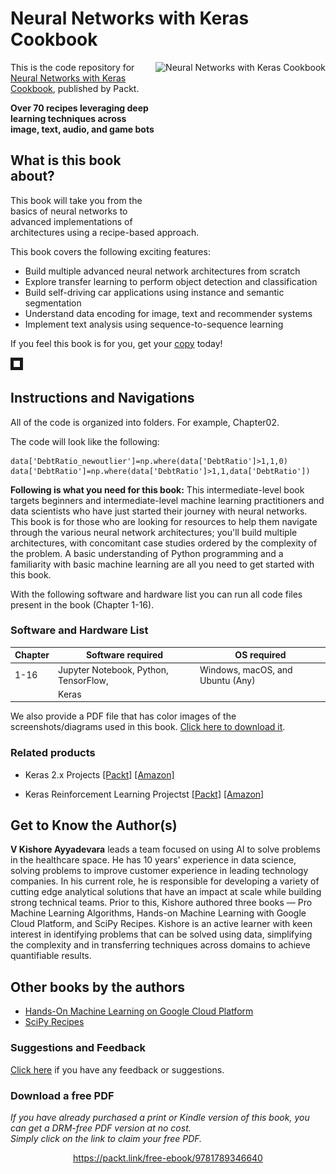 


# Neural Networks with Keras Cookbook

<a href="https://www.packtpub.com/big-data-and-business-intelligence/neural-networks-keras-cookbook?utm_source=github&utm_medium=repository&utm_campaign=9781789346640"><img src="https://d255esdrn735hr.cloudfront.net/sites/default/files/imagecache/ppv4_main_book_cover/B11016_1.png" alt=" Neural Networks with Keras Cookbook" height="256px" align="right"></a>

This is the code repository for [Neural Networks with Keras Cookbook](https://www.packtpub.com/big-data-and-business-intelligence/neural-networks-keras-cookbook?utm_source=github&utm_medium=repository&utm_campaign=9781789346640), published by Packt.

**Over 70 recipes leveraging deep learning techniques across image, text, audio, and game bots**

## What is this book about?
This book will take you from the basics of neural networks to advanced implementations of architectures using a recipe-based approach.

This book covers the following exciting features: 
* Build multiple advanced neural network architectures from scratch
* Explore transfer learning to perform object detection and classification
* Build self-driving car applications using instance and semantic segmentation
* Understand data encoding for image, text and recommender systems
* Implement text analysis using sequence-to-sequence learning

If you feel this book is for you, get your [copy](https://www.amazon.com/dp/1789346649) today!

<a href="https://www.packtpub.com/?utm_source=github&utm_medium=banner&utm_campaign=GitHubBanner"><img src="https://raw.githubusercontent.com/PacktPublishing/GitHub/master/GitHub.png" 
alt="https://www.packtpub.com/" border="5" /></a>


## Instructions and Navigations
All of the code is organized into folders. For example, Chapter02.

The code will look like the following:
```
data['DebtRatio_newoutlier']=np.where(data['DebtRatio']>1,1,0)
data['DebtRatio']=np.where(data['DebtRatio']>1,1,data['DebtRatio'])

```

**Following is what you need for this book:**
This intermediate-level book targets beginners and intermediate-level machine learning practitioners and data scientists who have just started their journey with neural networks. This book is for those who are looking for resources to help them navigate through the various neural network architectures; you'll build multiple architectures, with concomitant case studies ordered by the complexity of the problem. A basic understanding of Python programming and a familiarity with basic machine learning are all you need to get started with this book.

With the following software and hardware list you can run all code files present in the book (Chapter 1-16).

### Software and Hardware List

| Chapter  | Software required                   | OS required                        |
| -------- | ------------------------------------| -----------------------------------|
| 1-16     |Jupyter Notebook, Python, TensorFlow,|Windows, macOS, and Ubuntu (Any)    |
|          | Keras                               |                                    |



We also provide a PDF file that has color images of the screenshots/diagrams used in this book. [Click here to download it]( https://www.packtpub.com/sites/default/files/downloads/9781789346640_ColorImages.pdf).



### Related products <Other books you may enjoy>
* Keras 2.x Projects [[Packt]](https://www.packtpub.com/big-data-and-business-intelligence/keras-2x-projects?utm_source=github&utm_medium=repository&utm_campaign=9781789536645) [[Amazon]](https://www.amazon.com/dp/1789536642)

* Keras Reinforcement Learning Projectst [[Packt]](https://www.packtpub.com/big-data-and-business-intelligence/keras-reinforcement-learning-projects?utm_source=github&utm_medium=repository&utm_campaign=9781789342093) [[Amazon]](https://www.amazon.com/dp/1789342090)

## Get to Know the Author(s)
**V Kishore Ayyadevara** leads a team focused on using AI to solve problems in the healthcare space. He has 10 years' experience in data science, solving problems to improve customer experience in leading technology companies. In his current role, he is responsible for developing a variety of cutting edge analytical solutions that have an impact at scale while building strong technical teams.
Prior to this, Kishore authored three books — Pro Machine Learning Algorithms, Hands-on Machine Learning with Google Cloud Platform, and SciPy Recipes.
Kishore is an active learner with keen interest in identifying problems that can be solved using data, simplifying the complexity and in transferring techniques across domains to achieve quantifiable results.





## Other books by the authors
* [Hands-On Machine Learning on Google Cloud Platform](https://www.packtpub.com/big-data-and-business-intelligence/machine-learning-google-cloud-platform?utm_source=github&utm_medium=repository&utm_campaign=9781788393485)
* [SciPy Recipes](https://www.packtpub.com/big-data-and-business-intelligence/scipy-recipes?utm_source=github&utm_medium=repository&utm_campaign=9781788291460)

### Suggestions and Feedback
[Click here](https://docs.google.com/forms/d/e/1FAIpQLSdy7dATC6QmEL81FIUuymZ0Wy9vH1jHkvpY57OiMeKGqib_Ow/viewform) if you have any feedback or suggestions.
### Download a free PDF

 <i>If you have already purchased a print or Kindle version of this book, you can get a DRM-free PDF version at no cost.<br>Simply click on the link to claim your free PDF.</i>
<p align="center"> <a href="https://packt.link/free-ebook/9781789346640">https://packt.link/free-ebook/9781789346640 </a> </p>